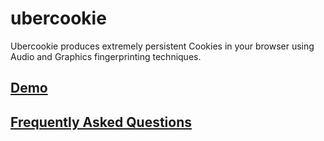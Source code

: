 # ubercookie
Ubercookie produces extremely persistent Cookies in your browser using Audio and Graphics fingerprinting techniques.

## [Demo](http://ubercookie.robinlinus.com)

## [Frequently Asked Questions](http://ubercookie.robinlinus.com/faq.html)
